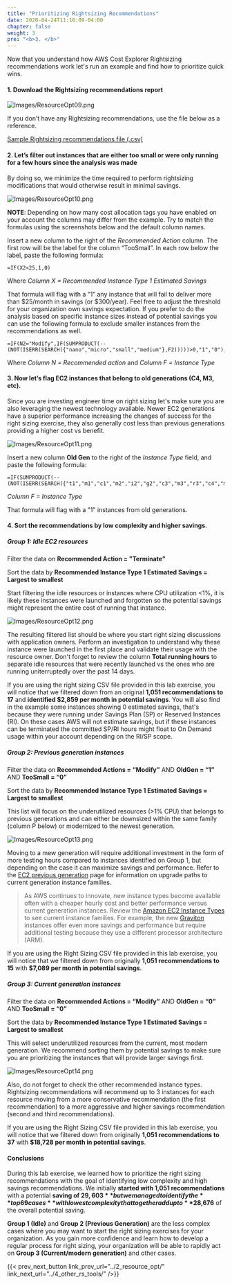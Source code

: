 ```yaml
---
title: "Prioritizing Rightsizing Recommendations"
date: 2020-04-24T11:16:09-04:00
chapter: false
weight: 3
pre: "<b>3. </b>"
---
```


Now that you understand how AWS Cost Explorer Rightsizing recommendations work let's run an example and find how to prioritize quick wins.

#### 1. Download the **Rightsizing recommendations** report
![Images/ResourceOpt09.png](/Cost/100_AWS_Resource_Optimization/Images/ResourceOpt09.png?classes=lab_picture_small)

If you don’t have any Rightsizing recommendations, use the file below as a reference.

[Sample Rightsizing recommendations file (.csv)](/Cost/100_AWS_Resource_Optimization/Code/WALAB-ec2-rightsizing-recommendations.csv)

#### 2. Let’s filter out instances that are either too small or were only running for a few hours since the analysis was made

By doing so, we minimize the time required to perform rightsizing modifications that would otherwise result in minimal savings.

![Images/ResourceOpt10.png](/Cost/100_AWS_Resource_Optimization/Images/ResourceOpt10.png?classes=lab_picture_small)

**NOTE**: Depending on how many cost allocation tags you have enabled on your account the columns may differ from the example. Try to match the formulas using the screenshots below and the default column names.

Insert a new column to the right of the *Recommended Action* column. The first row will be the label for the column “TooSmall”. In each row below the label, paste the following formula:
```
=IF(X2<25,1,0)
```
Where *Column X = Recommended Instance Type 1 Estimated Savings*

That formula will flag with a “1” any instance that will fail to deliver more than $25/month in savings (or $300/year). Feel free to adjust the threshold for your organization own savings expectation. If you prefer to do the analysis based on specific instance sizes instead of potential savings you can use the following formula to exclude smaller instances from the recommendations as well.
```
=IF(N2="Modify",IF(SUMPRODUCT(--(NOT(ISERR(SEARCH({"nano","micro","small","medium"},F2)))))>0,"1","0"),"0")
```
Where *Column N = Recommended action* and *Column F = Instance Type*

#### 3. Now let’s flag EC2 instances that belong to old generations (C4, M3, etc).

Since you are investing engineer time on right sizing let's make sure you are also leveraging the newest technology available. Newer EC2 generations have a superior performance increasing the changes of success for the right sizing exercise, they also generally cost less than previous generations providing a higher cost vs benefit.

![Images/ResourceOpt11.png](/Cost/100_AWS_Resource_Optimization/Images/ResourceOpt11.png?classes=lab_picture_small)

Insert a new column **Old Gen** to the right of the *Instance Type* field, and paste the following formula:
```
=IF(SUMPRODUCT(--(NOT(ISERR(SEARCH({"t1","m1","c1","m2","i2","g2","c3","m3","r3","c4","m4","r4","cr1","hs1"},F2)))))>0,"1","0")
```
*Column F = Instance Type*

That formula will flag with a "1" instances from old generations.

#### 4. Sort the recommendations by low complexity and higher savings.

##### **Group 1:** Idle EC2 resources

Filter the data on **Recommended Action = "Terminate"**

Sort the data by **Recommended Instance Type 1 Estimated Savings = Largest to smallest**

Start filtering the idle resources or instances where CPU utilization <1%, it is likely these instances were launched and forgotten so the potential savings might represent the entire cost of running that instance.

![Images/ResourceOpt12.png](/Cost/100_AWS_Resource_Optimization/Images/ResourceOpt12.png?classes=lab_picture_small)

The resulting filtered list should be where you start right sizing discussions with application owners. Perform an investigation to understand why these instance were launched in the first place and validate their usage with the resource owner. Don't forget to review the column **Total running hours** to separate idle resources that were recently launched vs the ones who are running uniterruptedly over the past 14 days.

If you are using the right sizing CSV file provided in this lab exercise, you will notice that we filtered down from an original **1,051 recommendations to 17** and **identified $2,859 per month in potential savings**. You will also find in the example some instances showing 0 estimated savings, that's because they were running under Savings Plan (SP) or Reserved Instances (RI). On these cases AWS will not estimate savings, but if these instances can be terminated the committed SP/RI hours might float to On Demand usage within your account depending on the RI/SP scope.

##### **Group 2:** Previous generation instances

Filter the data on **Recommended Actions = “Modify”** AND **OldGen = “1”** AND **TooSmall = “0”**

Sort the data by **Recommended Instance Type 1 Estimated Savings = Largest to smallest**

This list will focus on the underutilized resources (>1% CPU) that belongs to previous generations and can either be downsized within the same family (column P below) or modernized to the newest generation.

![Images/ResourceOpt13.png](/Cost/100_AWS_Resource_Optimization/Images/ResourceOpt13.png?classes=lab_picture_small)

Moving to a mew generation will require additional investment in the form of more testing hours compared to instances identified on Group 1, but depending on the case it can maximize savings and performance. Refer to the [EC2 previous generation](https://aws.amazon.com/ec2/previous-generation/) page for information on upgrade paths to current generation instance families.

> As AWS continues to innovate, new instance types become available often with a cheaper hourly cost and better performance versus current generation instances. Review the [Amazon EC2 Instance Types](https://aws.amazon.com/ec2/instance-types/) to see current instance families. For example, the new [Graviton](https://aws.amazon.com/ec2/graviton/) instances offer even more savings and performance but require additional testing because they use a different processor architecture (ARM).

If you are using the Right Sizing CSV file provided in this lab exercise, you will notice that we filtered down from originally **1,051 recommendations to 15** with **$7,089 per month in potential savings**.

##### **Group 3:** Current generation instances

Filter the data on **Recommended Actions = “Modify”** AND **OldGen = “0”** AND **TooSmall = “0”**

Sort the data by **Recommended Instance Type 1 Estimated Savings = Largest to smallest**

This will select underutilized resources from the current, most modern generation. We recommend sorting them by potential savings to make sure you are prioritizing the instances that will provide larger savings first.

![Images/ResourceOpt14.png](/Cost/100_AWS_Resource_Optimization/Images/ResourceOpt14.png?classes=lab_picture_small)

Also, do not forget to check the other recommended instance types. Rightsizing recommendations will recommend up to 3 instances for each resource moving from a more conservative recommendation (the first recommendation) to a more aggressive and higher savings recommendation (second and third recommendations).

If you are using the Right Sizing CSV file provided in this lab exercise, you will notice that we filtered down from originally **1,051 recommendations to 37** with **$18,728 per month in potential savings**.

#### Conclusions

During this lab exercise, we learned how to prioritize the right sizing recommendations with the goal of identifying low complexity and high savings recommendations. We initially **started with 1,051 recommendations** with a potential **saving of $29,603** but we managed to identify the **top 69 cases** with lowest complexity that together add up to **$28,676** of the overall potential saving.

**Group 1 (Idle)** and **Group 2 (Previous Generation)** are the less complex cases where you may want to start the right sizing exercises for your organization. As you gain more confidence and learn how to develop a regular process for right sizing, your organization will be able to rapidly act on **Group 3 (Current/modern generation)** and other cases.

{{< prev_next_button link_prev_url="../2_resource_opt/" link_next_url="../4_other_rs_tools/" />}}
